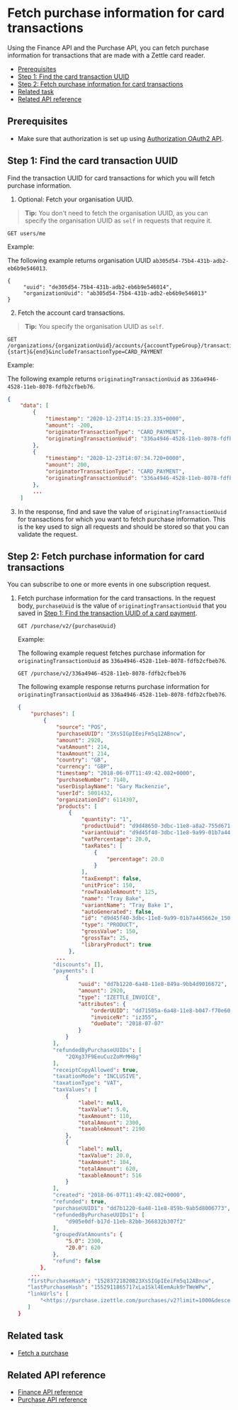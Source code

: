 Fetch purchase information for card transactions
===
Using the Finance API and the Purchase API, you can fetch purchase information for transactions that are made with a Zettle card reader.

* [Prerequisites](#prerequisites)
* [Step 1: Find the card transaction UUID](#step-1-find-the-card-transaction-uuid)
* [Step 2: Fetch purchase information for card transactions](#step-2-fetch-purchase-information-for-card-transactions)
* [Related task](#related-task)
* [Related API reference](#related-api-reference)

## Prerequisites
* Make sure that authorization is set up using [Authorization OAuth2 API](../../authorization.adoc). 
<!-- to be continued if any -->

## Step 1: Find the card transaction UUID
Find the transaction UUID for card transactions for which you will fetch purchase information.  

1. Optional: Fetch your organisation UUID. 
> **Tip:** You don't need to fetch the organisation UUID, as you can specify the organisation UUID as `self` in requests that require it.

   ```
   GET users/me
   ```
   Example:
       
   The following example returns organisation UUID `ab305d54-75b4-431b-adb2-eb6b9e546013`.

   ```
   {
        "uuid": "de305d54-75b4-431b-adb2-eb6b9e546014",
        "organizationUuid": "ab305d54-75b4-431b-adb2-eb6b9e546013"
   }
   ```
       
2. Fetch the account card transactions.
> **Tip:** You specify the organisation UUID as `self`.

   ```
   GET /organizations/{organizationUuid}/accounts/{accountTypeGroup}/transactions?{start}&{end}&includeTransactionType=CARD_PAYMENT
   ```
   Example:
       
   The following example returns `originatingTransactionUuid` as `336a4946-4528-11eb-8078-fdfb2cfbeb76`.

   ```json
   {
       "data": [
           {
               "timestamp": "2020-12-23T14:15:23.335+0000",
               "amount": -200,
               "originatorTransactionType": "CARD_PAYMENT",
               "originatingTransactionUuid": "336a4946-4528-11eb-8078-fdfb2cfbeb76"
           },
           {
               "timestamp": "2020-12-23T14:07:34.720+0000",
               "amount": 200,
               "originatorTransactionType": "CARD_PAYMENT",
               "originatingTransactionUuid": "336a4946-4528-11eb-8078-fdfb2cfbeb76"
           },
           ...
       ]
   ```

3. In the response, find and save the value of `originatingTransactionUuid` for transactions for which you want to fetch purchase information. This is the key used to sign all requests and should be stored so that you can validate the request.

## Step 2: Fetch purchase information for card transactions
You can subscribe to one or more events in one subscription request.

1. Fetch purchase information for the card transactions. In the request body, `purchaseUuid` is the value of `originatingTransactionUuid` that you saved in [Step 1: Find the transaction UUID of a card payment](#step-1-find-the-transaction-uuid-of-a-card-payment).
    
    ```
    GET /purchase/v2/{purchaseUuid}
    ```
      
    Example:
    
    The following example request fetches purchase information for `originatingTransactionUuid` as `336a4946-4528-11eb-8078-fdfb2cfbeb76`.
    ```
    GET /purchase/v2/336a4946-4528-11eb-8078-fdfb2cfbeb76
    ```
    The following example response returns purchase information for `originatingTransactionUuid` as `336a4946-4528-11eb-8078-fdfb2cfbeb76`.
    
    ```json
    {
        "purchases": [
            {
                "source": "POS",
                "purchaseUUID": "3XsSIGpIEeiFm5q12ABncw",
                "amount": 2920,
                "vatAmount": 214,
                "taxAmount": 214,
                "country": "GB",
                "currency": "GBP",
                "timestamp": "2018-06-07T11:49:42.082+0000",
                "purchaseNumber": 7140,
                "userDisplayName": "Gary Mackenzie",
                "userId": 5001432,
                "organizationId": 6114307,
                "products": [
                    {
                        "quantity": "1",
                        "productUuid": "d9d48650-3dbc-11e8-a8a2-755d6719203e",
                        "variantUuid": "d9d45f40-3dbc-11e8-9a99-01b7a445662e",
                        "vatPercentage": 20.0,
                        "taxRates": [
                            {
                                "percentage": 20.0
                            }
                        ],
                        "taxExempt": false,
                        "unitPrice": 150,
                        "rowTaxableAmount": 125,
                        "name": "Tray Bake",
                        "variantName": "Tray Bake 1",
                        "autoGenerated": false,
                        "id": "d9d45f40-3dbc-11e8-9a99-01b7a445662e_150",
                        "type": "PRODUCT",
                        "grossValue": 150,
                        "grossTax": 25,
                        "libraryProduct": true
                    },
                ...
               "discounts": [],
               "payments": [
                   {
                       "uuid": "dd7b1220-6a48-11e8-849a-9bb4d9016672",
                       "amount": 2920,
                       "type": "IZETTLE_INVOICE",
                       "attributes": {
                           "orderUUID": "dd71505a-6a48-11e8-b047-f70e60a9a038",
                           "invoiceNr": "iz355",
                           "dueDate": "2018-07-07"
                       }
                   }
               ],
               "refundedByPurchaseUUIDs": [
                   "2QXg37F9EeuCuzZoMrMH8g"
               ],
               "receiptCopyAllowed": true,
               "taxationMode": "INCLUSIVE",
               "taxationType": "VAT",
               "taxValues": [
                   {
                       "label": null,
                       "taxValue": 5.0,
                       "taxAmount": 110,
                       "totalAmount": 2300,
                       "taxableAmount": 2190
                   },
                   {
                       "label": null,
                       "taxValue": 20.0,
                       "taxAmount": 104,
                       "totalAmount": 620,
                       "taxableAmount": 516
                   }
               ],
               "created": "2018-06-07T11:49:42.082+0000",
               "refunded": true,
               "purchaseUUID1": "dd7b1220-6a48-11e8-859b-9ab5d8006773",
               "refundedByPurchaseUUIDs1": [
                   "d905e0df-b17d-11eb-82bb-366832b307f2"
               ],
               "groupedVatAmounts": {
                   "5.0": 2300,
                   "20.0": 620
               },
               "refund": false
           },
        ...
       "firstPurchaseHash": "15283721820823XsSIGpIEeiFm5q12ABncw",
       "lastPurchaseHash": "1552911865717xLa1Skl4EemAuk9rTWeWPw",
       "linkUrls": [
           "<https://purchase.izettle.com/purchases/v2?limit=1000&descending=false&lastPurchaseHash=1552911865717xLa1Skl4EemAuk9rTWeWPw>; rel=\"next\""
       ]
   }
    ```

## Related task
* [Fetch a purchase](../../purchase.adoc#fetch-a-purchase)

## Related API reference
* [Finance API reference](../api-reference.md)
* [Purchase API reference](../../purchase.adoc)
<!-- Add more references if needed. -->